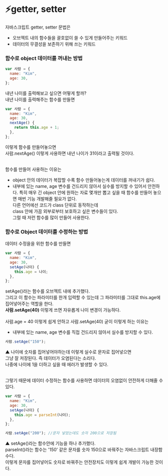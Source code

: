 # ⚡️getter, setter

자바스크립트 getter, setter 문법은 <br>

- 오브젝트 내의 함수들을 괄호없이 쓸 수 있게 만들어주는 키워드
- 데이터의 무결성을 보존하기 위해 쓰는 키워드

### 함수로 object 데이터를 꺼내는 방법

```js
var 사람 = {
  name: "Kim",
  age: 30,
};
```

내년 나이를 출력해보고 싶으면 어떻게 할까?<br>
내년 나이를 출력해주는 함수를 만들면<br>

```js
var 사람 = {
  name: "Kim",
  age: 30,
  nextAge() {
    return this.age + 1;
  },
};
```

이렇게 함수를 만들어놓으면<br>
사람.nextAge() 이렇게 사용하면 내년 나이가 31이라고 출력될 것이다.<br>
<br>

함수를 만들어 사용하는 이유는<br>

- object 안의 데이터가 복잡할 수록 함수 만들어놓는게 데이터를 꺼내기가 쉽다.
- 내부에 있는 name, age 변수를 건드리지 않아서 실수를 방지할 수 있어서 안전하다.
  특히 매우 긴 object 안에 원하는 자료 몇개만 뽑고 싶을 때 함수를 만들어 놓으면 매번 기능 개발해줄 필요가 없다.
  <br>
  다른 언어에선 코드가 class 단위로 동작하는데<br>
  class 안에 가끔 외부로부터 보호하고 싶은 변수들이 있다.<br>
  그럴 때 저런 함수를 많이 만들어 사용한다. <br>

### 함수로 Object 데이터를 수정하는 방법

데이터 수정을을 위한 함수를 만들면

```js
var 사람 = {
  name: "Kim",
  age: 30,
  setAge(나이) {
    this.age = 나이;
  },
};
```

setAge()라는 함수를 오브젝트 내에 추가했다.<br>
그리고 이 함수는 파라미터를 한개 입력할 수 있는데 그 파라미터를 그대로 this.age에 집어넣어주는 역할을 한다.<br>
**사람.setAge(40)** 이렇게 쓰면 자유롭게 나이 변경이 가능하다.<br>
<br>
사람.age = 40 이렇게 쉽게 안하고 사람.setAge(40) 굳이 이렇게 하는 이유는<br>

- 내부에 있는 name, age 변수를 직접 건드리지 않아서 실수를 방지할 수 있다.<br>

```js
사람.setAge("150");
```

▲ 나이에 숫자를 집어넣어야하는데 이렇게 실수로 문자로 집어넣으면 <br>
그냥 잘 저장된다. 즉 데이터가 오염된다는 소리다.<br>
나중에 나이에 1을 더하고 싶을 때 에러가 발생할 수 있다.<br>
<br>

그렇기 때문에 데이터 수정하는 함수를 사용하면 데이터의 오염없이 안전하게 더해줄 수 있다.

```js
var 사람 = {
  name: "Kim",
  age: 30,
  setAge(나이) {
    this.age = parseInt(나이);
  },
};

사람.setAge("200"); //문자 넣었는데도 숫자 200으로 저장됨
```

▲ setAge()라는 함수안에 기능을 하나 추가했다.<br>
parseInt()라는 함수는 '150' 같은 문자를 숫자 150으로 바꿔주는 자바스크립트 내장함수다.<br>
이렇게 문자를 집어넣어도 숫자로 바꿔주는 안전장치도 이렇게 쉽게 개발이 가능한 것이다.<br>
